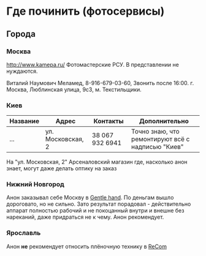 # Где починить (фотосервисы)

## Города

### Москва
http://www.kamepa.ru/ Фотомастерские РСУ. В представлении не нуждаются.

Виталий Наумович Меламед, 8-916-679-03-60, Звонить после 16:00.
г. Москва, Люблинская улица, 9с3, м. Текстильщики.

### Киев

Название | Адрес | Контакты | Дополнительно
-------- | ----- | -------- | -------------
... | ул. Московская, 2 | 38 067 932 6941 | Точно знаю, что ремонтируют всё с надписью "Киев"

На "ул. Московская, 2" Арсеналовский магазин где, насколько анон знает, могут даже делать оптику на заказ

### Нижний Новгород

Анон заказывал себе Москву в [Gentle hand](https://vk.com/gentle_hand). По деньгам вышло дороговато, но не сильно. Зато результат порадовал - действительно аппарат полностью рабочий и не покоцанный внутри и внешне без нареканий, даже придраться не к чему. Анон рекомендует.

### Ярославль

Анон **не** рекомендует относить плёночную технику в [ReCom](http://recom.su/)
